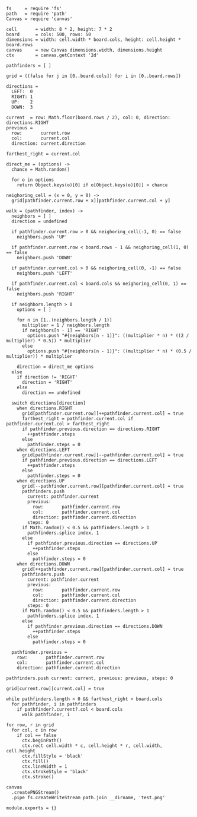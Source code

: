     fs     = require 'fs'
    path   = require 'path'
    Canvas = require 'canvas'

    cell       = width: 8 * 2, height: 7 * 2
    board      = cols: 500, rows: 50
    dimensions = width: cell.width * board.cols, height: cell.height * board.rows
    canvas     = new Canvas dimensions.width, dimensions.height
    ctx        = canvas.getContext '2d'

    pathfinders = [ ]

    grid = ((false for j in [0..board.cols]) for i in [0..board.rows])

    directions =
      LEFT:  0
      RIGHT: 1
      UP:    2
      DOWN:  3

    current  = row: Math.floor(board.rows / 2), col: 0, direction: directions.RIGHT
    previous =
      row:       current.row
      col:       current.col
      direction: current.direction

    farthest_right = current.col

    direct_me = (options) ->
      chance = Math.random()

      for o in options
        return Object.keys(o)[0] if o[Object.keys(o)[0]] > chance

    neighoring_cell = (x = 0, y = 0) ->
      grid[pathfinder.current.row + x][pathfinder.current.col + y]

    walk = (pathfinder, index) ->
      neighbors = [ ]
      direction = undefined

      if pathfinder.current.row > 0 && neighoring_cell(-1, 0) == false
        neighbors.push 'UP'

      if pathfinder.current.row < board.rows - 1 && neighoring_cell(1, 0) == false
        neighbors.push 'DOWN'

      if pathfinder.current.col > 0 && neighoring_cell(0, -1) == false
        neighbors.push 'LEFT'

      if pathfinder.current.col < board.cols && neighoring_cell(0, 1) == false
        neighbors.push 'RIGHT'

      if neighbors.length > 0
        options = [ ]

        for n in [1..(neighbors.length / 1)]
          multiplier = 1 / neighbors.length
          if neighbors[n - 1] == 'RIGHT'
            options.push "#{neighbors[n - 1]}": ((multiplier * n) * ((2 / multiplier) * 0.5)) * multiplier
          else
            options.push "#{neighbors[n - 1]}": ((multiplier * n) * (0.5 / multiplier)) * multiplier

        direction = direct_me options
      else
        if direction != 'RIGHT'
          direction = 'RIGHT'
        else
          direction == undefined

      switch directions[direction]
        when directions.RIGHT
          grid[pathfinder.current.row][++pathfinder.current.col] = true
          farthest_right = pathfinder.current.col if pathfinder.current.col > farthest_right
          if pathfinder.previous.direction == directions.RIGHT
            ++pathfinder.steps
          else
            pathfinder.steps = 0
        when directions.LEFT
          grid[pathfinder.current.row][--pathfinder.current.col] = true
          if pathfinder.previous.direction == directions.LEFT
            ++pathfinder.steps
          else
            pathfinder.steps = 0
        when directions.UP
          grid[--pathfinder.current.row][pathfinder.current.col] = true
          pathfinders.push
            current: pathfinder.current
            previous:
              row:       pathfinder.current.row
              col:       pathfinder.current.col
              direction: pathfinder.current.direction
            steps: 0
          if Math.random() < 0.5 && pathfinders.length > 1
            pathfinders.splice index, 1
          else
            if pathfinder.previous.direction == directions.UP
              ++pathfinder.steps
            else
              pathfinder.steps = 0
        when directions.DOWN
          grid[++pathfinder.current.row][pathfinder.current.col] = true
          pathfinders.push
            current: pathfinder.current
            previous:
              row:       pathfinder.current.row
              col:       pathfinder.current.col
              direction: pathfinder.current.direction
            steps: 0
          if Math.random() < 0.5 && pathfinders.length > 1
            pathfinders.splice index, 1
          else
            if pathfinder.previous.direction == directions.DOWN
              ++pathfinder.steps
            else
              pathfinder.steps = 0

      pathfinder.previous =
        row:       pathfinder.current.row
        col:       pathfinder.current.col
        direction: pathfinder.current.direction

    pathfinders.push current: current, previous: previous, steps: 0

    grid[current.row][current.col] = true

    while pathfinders.length > 0 && farthest_right < board.cols
      for pathfinder, i in pathfinders
        if pathfinder?.current?.col < board.cols
          walk pathfinder, i

    for row, r in grid
      for col, c in row
        if col == false
          ctx.beginPath()
          ctx.rect cell.width * c, cell.height * r, cell.width, cell.height
          ctx.fillStyle = 'black'
          ctx.fill()
          ctx.lineWidth = 1
          ctx.strokeStyle = 'black'
          ctx.stroke()

    canvas
      .createPNGStream()
      .pipe fs.createWriteStream path.join __dirname, 'test.png'

    module.exports = {}
